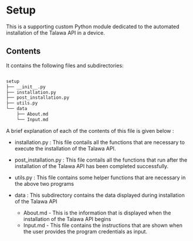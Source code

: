 # Setup

This is a supporting custom Python module dedicated to the automated installation of the Talawa API in a device. 

## Contents

It contains the following files and subdirectories:

```sh

setup
├── __init__.py
├── installation.py
├── post_installation.py
├── utils.py
└── data
    ├── About.md
    └── Input.md

```

A brief explanation of each of the contents of this file is given below :

- installation.py : This file contails all the functions that are necessary to execute the installation of the Talawa API. 

- post_installation.py : This file contails all the functions that run after the installation of the Talawa API has been completed successfully.

- utils.py : This file contains some helper functions that are necessary in the above two programs

- data : This subdirectory contains the data displayed during installation of the Talawa API
    - About.md - This is the information that is displayed when the installation of the Talawa API begins 
    - Input.md - This file contains the instructions that are shown when the user provides the program credentials as input. 




